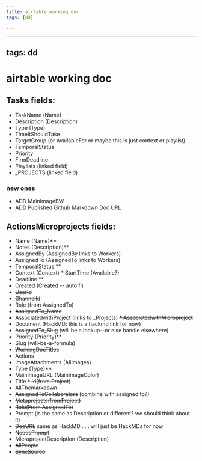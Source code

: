 ```yaml
---
title: airtable working doc
tags: [dd]

---
```


---
tags: dd
---
# airtable working doc
## Tasks fields:
* TaskName (Name)
* Description (Description)
* Type (Type)
* TimeItShouldTake
* TargetGroup (or AvailableFor or maybe this is just context or playlist)
* TemporalStatus
* Priority
* FirmDeadline
* Playlists (linked field)
* _PROJECTS (linked field)

### new ones
* ADD MainImageBW
* ADD Published Github Markdown Doc URL

## ActionsMicroprojects fields:
* Name (Name)**
* Notes (Description)**
* AssignedBy (AssignedBy links to Workers)
* AssignedTo (AssignedTo links to Workers)
* TemporalStatus **
* Context (Context)
~~* StartTime (Available?)~~
* Deadline **
* Created (Created -- auto fi)
* ~~UserId~~
* ~~ChannelId~~
* ~~Role (from AssignedTo)~~
* ~~AssignedTo_Name~~
* AssociatedwithProject (links to _Projects)
~~* AssociatedwithMicroproject~~
* Document (HackMD: this is a hackmd link for now)
* ~~AssignedTo_Slug~~ (will be a lookup--or else handle elsewhere)
* Priority (Priority)**
* Slug (will-be-a-formula)
* ~~WorkingDocTitles~~
* ~~Actions~~
* ImageAttachments (AllImages)
* Type (Type)**
* MainImageURL (MainImageColor)
* Title
~~* Id(from Project)~~
* ~~AllThemarkdown~~
* ~~AssignedToCollaborators~~ (combine with assigned to?)
* ~~Metaprojects(fromProject)~~
* ~~Role(From AssignedTo)~~
* Prompt (is the same as Description or different? we should think about it)
* ~~DocURL~~ same as HackMD . . . will just be HackMDs for now
* ~~NeedsPrompt~~
* ~~MicroprojectDescription~~ (Description)
* ~~AllPeople~~
* ~~SyncSource~~